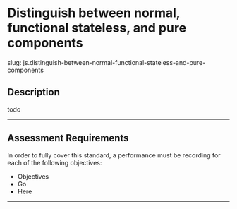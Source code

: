# Distinguish between normal, functional stateless, and pure components

slug: js.distinguish-between-normal-functional-stateless-and-pure-components

## Description
todo

---
## Assessment Requirements
In order to fully cover this standard, a performance must be recording for each of the following objectives:

- Objectives
- Go
- Here


---
